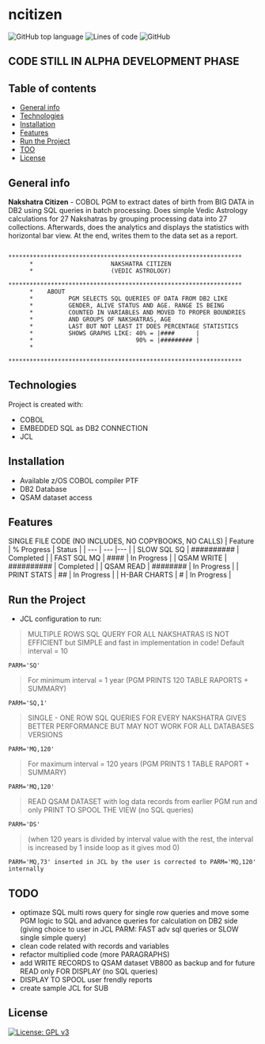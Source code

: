 # ncitizen
![GitHub top language](https://img.shields.io/github/languages/top/pak-center/ncitizen?style=plastic)
![Lines of code](https://img.shields.io/tokei/lines/github/pak-center/ncitizen?label=total%20lines%20of%20code&style=plastic)
![GitHub](https://img.shields.io/github/license/pak-center/ncitizen?style=plastic)
## CODE STILL IN ALPHA DEVELOPMENT PHASE
## Table of contents
* [General info](#general-info)
* [Technologies](#technologies)
* [Installation](#installation)
* [Features](#features)
* [Run the Project](#run-the-project)
* [TOO](#todo)
* [License](#license)
## General info
**Nakshatra Citizen** - COBOL PGM to extract dates of birth from BIG DATA in DB2 using SQL queries in batch processing.
Does simple Vedic Astrology calculations for 27 Nakshatras by grouping processing data into 27 collections. 
Afterwards, does the analytics and displays the statistics with horizontal bar view. At the end, writes them to the data set as a report.
```cobol
      ******************************************************************
      *                      NAKSHATRA CITIZEN
      *                      (VEDIC ASTROLOGY)
      ******************************************************************
      *    ABOUT
      *          PGM SELECTS SQL QUERIES OF DATA FROM DB2 LIKE
      *          GENDER, ALIVE STATUS AND AGE. RANGE IS BEING
      *          COUNTED IN VARIABLES AND MOVED TO PROPER BOUNDRIES
      *          AND GROUPS OF NAKSHATRAS, AGE
      *          LAST BUT NOT LEAST IT DOES PERCENTAGE STATISTICS
      *          SHOWS GRAPHS LIKE: 40% = |####      |
      *                             90% = |######### |
      *
      ******************************************************************
```
## Technologies
Project is created with:
* COBOL 
* EMBEDDED SQL as DB2 CONNECTION 
* JCL
## Installation
* Available z/OS COBOL compiler PTF
* DB2 Database
* QSAM dataset access
## Features
SINGLE FILE CODE (NO INCLUDES, NO COPYBOOKS, NO CALLS)
| Feature       | % Progress | Status |
| ---           | ---        |--- |
| SLOW SQL SQ   | ########## | Completed |
| FAST SQL MQ   | ####       | In Progress |
| QSAM WRITE    | ########## | Completed |
| QSAM READ     | ########   | In Progress |
| PRINT STATS   | ## | In Progress |
| H-BAR CHARTS  | # | In Progress |
## Run the Project
* JCL configuration to run: 
> MULTIPLE ROWS SQL QUERY FOR ALL NAKSHATRAS IS NOT EFFICIENT but SIMPLE and fast in implementation in code!
> Default interval = 10
```jcl
PARM='SQ'
```
> For minimum interval = 1 year (PGM PRINTS 120 TABLE RAPORTS + SUMMARY)
```jcl
PARM='SQ,1'
```
> SINGLE - ONE ROW SQL QUERIES FOR EVERY NAKSHATRA GIVES BETTER PERFORMANCE BUT MAY NOT WORK FOR ALL DATABASES VERSIONS
```jcl
PARM='MQ,120'
```
> For maximum interval = 120 years (PGM PRINTS 1 TABLE RAPORT + SUMMARY)
```jcl
PARM='MQ,120'
```
> READ QSAM DATASET with log data records from earlier PGM run and only PRINT TO SPOOL THE VIEW (no SQL queries)
```jcl
PARM='DS'
```
> (when 120 years is divided by interval value with the rest, the interval is increased by 1 inside loop as it gives mod 0)
```jcl
PARM='MQ,73' inserted in JCL by the user is corrected to PARM='MQ,120' internally
```
## TODO
* optimaze SQL multi rows query for single row queries and move some PGM logic to SQL and advance queries for calculation on DB2 side (giving choice to user in JCL PARM: FAST adv sql queries or SLOW single simple query)
* clean code related with records and variables
* refactor multiplied code (more PARAGRAPHS)
* add WRITE RECORDS to QSAM dataset VB800 as backup and for future READ only FOR DISPLAY (no SQL queries)
* DISPLAY TO SPOOL user frendly reports
* create sample JCL for SUB
## License
[![License: GPL v3](https://img.shields.io/badge/License-GPLv3-blue.svg)](https://www.gnu.org/licenses/gpl-3.0)
